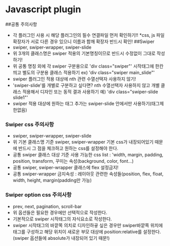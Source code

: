 # Javascript plugin
##공통 주의사항
* 각 플러그인 사용 시 해당 플러그인의 필수 연결파일 먼저 확인하기!!
*css, js 파일확장자가 서로 다른 경우 있으니 이름과 함깨 확장자 반드시 확인!
##Swiper
* swiper, swiper-wrapper, swiper-slide
* 위 3개의 클래스명은 swiper 적용의 기본명칭이므로 반드시 수정없이 그대로 작성하기!
* 위 공통 명칭 외에 각 swiper 구분용으로 'div class="swiper"' 시작태그에 한칸 띄고 별도의 구분용 클래스 적용하기 ex) 'div class="swiper main_slide"'
* swiper 플러그인 적용 대상에 nth 관련 수열선택자 사용하지 않기!
* 'swiper-slide'를 개별로 구분하고 싶다면? nth 수열선택자 사용하지 않고 개별 클래스 적용해서 디자인 또는 동적 결과 사용하기 예) 'div class="swiper-slide slide1"'
* swiper 적용 대상에 원하는 태그 추가는 swiper-slide 안에서만 사용하기(태그제한없음)
### Swiper css 주의사항
* swiper, swiper-wrapper, swiper-slide
* 위 기본 클래스명 기준 swiper, swiper-wrapper 기본 css가 내장되어있기 때문에 반드시 그 점을 체크하고 원하는 css를 설정해야 한다.
* 공통 swiper 클래스 대상 기준 사용 가능한 css list : 'width, margin, padding, position, transform, 꾸미는 속성(background, color, font...)
* 공통 swiper, swiper-wrapper 클래스에 flex 설정금지!
* 공통 swiper-wrapper 금지속성 : 레이아웃 관련한 속성들(position, flex, float, width, height, margin(padding만 가능)
### Swiper option css 주의사항
* prev, next, pagination, scroll-bar
* 위 옵션들은 필요한 경우에만 선택적으로 작성한다.
* 기본적으로 swiper 시작태그의 자식요소로 작성한다.
* swiper 시작태그의 바깥쪽 의치로 디자인하곻 싶은 경우만 swiper바깥쪽 위치에 태그를 구성하고 해당 위치이 새로운 부모 대상에 position:relative를 설정한다. (swiper 옵션들에 absolute가 내장되어 있기 때문!)